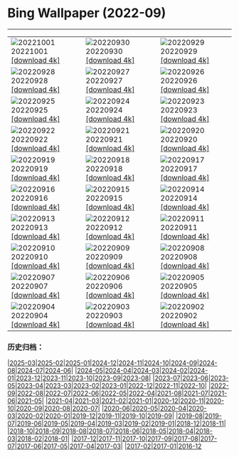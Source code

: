 # Bing Wallpaper (2022-09)
**************

<table><tr><td><img src="https://www.bing.com/th?id=OHR.LotsOBalloons_IT-IT7966841051_1920x1080.jpg" alt="20221001"> 20221001 <a href="https://www.bing.com/th?id=OHR.LotsOBalloons_IT-IT7966841051_UHD.jpg">[download 4k]</a></td><td><img src="https://www.bing.com/th?id=OHR.EubalaenaAustralis_IT-IT6732904295_1920x1080.jpg" alt="20220930"> 20220930 <a href="https://www.bing.com/th?id=OHR.EubalaenaAustralis_IT-IT6732904295_UHD.jpg">[download 4k]</a></td><td><img src="https://www.bing.com/th?id=OHR.InfiniD_IT-IT6371965845_1920x1080.jpg" alt="20220929"> 20220929 <a href="https://www.bing.com/th?id=OHR.InfiniD_IT-IT6371965845_UHD.jpg">[download 4k]</a></td></tr><tr><td><img src="https://www.bing.com/th?id=OHR.FosterCoveredBridge_IT-IT5695100114_1920x1080.jpg" alt="20220928"> 20220928 <a href="https://www.bing.com/th?id=OHR.FosterCoveredBridge_IT-IT5695100114_UHD.jpg">[download 4k]</a></td><td><img src="https://www.bing.com/th?id=OHR.YellowstoneUGB_IT-IT4659797303_1920x1080.jpg" alt="20220927"> 20220927 <a href="https://www.bing.com/th?id=OHR.YellowstoneUGB_IT-IT4659797303_UHD.jpg">[download 4k]</a></td><td><img src="https://www.bing.com/th?id=OHR.GoldenJellyfish_IT-IT8000646203_1920x1080.jpg" alt="20220926"> 20220926 <a href="https://www.bing.com/th?id=OHR.GoldenJellyfish_IT-IT8000646203_UHD.jpg">[download 4k]</a></td></tr><tr><td><img src="https://www.bing.com/th?id=OHR.AmazonMangroves_IT-IT3007163849_1920x1080.jpg" alt="20220925"> 20220925 <a href="https://www.bing.com/th?id=OHR.AmazonMangroves_IT-IT3007163849_UHD.jpg">[download 4k]</a></td><td><img src="https://www.bing.com/th?id=OHR.DuomoMilan_IT-IT3380381939_1920x1080.jpg" alt="20220924"> 20220924 <a href="https://www.bing.com/th?id=OHR.DuomoMilan_IT-IT3380381939_UHD.jpg">[download 4k]</a></td><td><img src="https://www.bing.com/th?id=OHR.LastDollarRoad_IT-IT2313420373_1920x1080.jpg" alt="20220923"> 20220923 <a href="https://www.bing.com/th?id=OHR.LastDollarRoad_IT-IT2313420373_UHD.jpg">[download 4k]</a></td></tr><tr><td><img src="https://www.bing.com/th?id=OHR.SicilyStromboli_IT-IT0428823690_1920x1080.jpg" alt="20220922"> 20220922 <a href="https://www.bing.com/th?id=OHR.SicilyStromboli_IT-IT0428823690_UHD.jpg">[download 4k]</a></td><td><img src="https://www.bing.com/th?id=OHR.PWPeaceDoves_IT-IT0083028932_1920x1080.jpg" alt="20220921"> 20220921 <a href="https://www.bing.com/th?id=OHR.PWPeaceDoves_IT-IT0083028932_UHD.jpg">[download 4k]</a></td><td><img src="https://www.bing.com/th?id=OHR.SitkaOtters_IT-IT9847358142_1920x1080.jpg" alt="20220920"> 20220920 <a href="https://www.bing.com/th?id=OHR.SitkaOtters_IT-IT9847358142_UHD.jpg">[download 4k]</a></td></tr><tr><td><img src="https://www.bing.com/th?id=OHR.QueenFuneral_IT-IT7458076770_1920x1080.jpg" alt="20220919"> 20220919 <a href="https://www.bing.com/th?id=OHR.QueenFuneral_IT-IT7458076770_UHD.jpg">[download 4k]</a></td><td><img src="https://www.bing.com/th?id=OHR.ArashiyamaBamboo_IT-IT8044460432_1920x1080.jpg" alt="20220918"> 20220918 <a href="https://www.bing.com/th?id=OHR.ArashiyamaBamboo_IT-IT8044460432_UHD.jpg">[download 4k]</a></td><td><img src="https://www.bing.com/th?id=OHR.Wellenflug_IT-IT7293790301_1920x1080.jpg" alt="20220917"> 20220917 <a href="https://www.bing.com/th?id=OHR.Wellenflug_IT-IT7293790301_UHD.jpg">[download 4k]</a></td></tr><tr><td><img src="https://www.bing.com/th?id=OHR.PianePuma_IT-IT7038306480_1920x1080.jpg" alt="20220916"> 20220916 <a href="https://www.bing.com/th?id=OHR.PianePuma_IT-IT7038306480_UHD.jpg">[download 4k]</a></td><td><img src="https://www.bing.com/th?id=OHR.PyreneesPark_IT-IT6786911379_1920x1080.jpg" alt="20220915"> 20220915 <a href="https://www.bing.com/th?id=OHR.PyreneesPark_IT-IT6786911379_UHD.jpg">[download 4k]</a></td><td><img src="https://www.bing.com/th?id=OHR.MarbleCanyon_IT-IT5861186806_1920x1080.jpg" alt="20220914"> 20220914 <a href="https://www.bing.com/th?id=OHR.MarbleCanyon_IT-IT5861186806_UHD.jpg">[download 4k]</a></td></tr><tr><td><img src="https://www.bing.com/th?id=OHR.SanMartinoVillage_IT-IT2964177078_1920x1080.jpg" alt="20220913"> 20220913 <a href="https://www.bing.com/th?id=OHR.SanMartinoVillage_IT-IT2964177078_UHD.jpg">[download 4k]</a></td><td><img src="https://www.bing.com/th?id=OHR.Aracari_IT-IT2483138141_1920x1080.jpg" alt="20220912"> 20220912 <a href="https://www.bing.com/th?id=OHR.Aracari_IT-IT2483138141_UHD.jpg">[download 4k]</a></td><td><img src="https://www.bing.com/th?id=OHR.KeralaIndia_IT-IT1808898393_1920x1080.jpg" alt="20220911"> 20220911 <a href="https://www.bing.com/th?id=OHR.KeralaIndia_IT-IT1808898393_UHD.jpg">[download 4k]</a></td></tr><tr><td><img src="https://www.bing.com/th?id=OHR.KLMidAutumn_IT-IT9746155554_1920x1080.jpg" alt="20220910"> 20220910 <a href="https://www.bing.com/th?id=OHR.KLMidAutumn_IT-IT9746155554_UHD.jpg">[download 4k]</a></td><td><img src="https://www.bing.com/th?id=OHR.BHNMBelize_IT-IT8793840861_1920x1080.jpg" alt="20220909"> 20220909 <a href="https://www.bing.com/th?id=OHR.BHNMBelize_IT-IT8793840861_UHD.jpg">[download 4k]</a></td><td><img src="https://www.bing.com/th?id=OHR.CircumnavigationAnni_IT-IT9116045327_1920x1080.jpg" alt="20220908"> 20220908 <a href="https://www.bing.com/th?id=OHR.CircumnavigationAnni_IT-IT9116045327_UHD.jpg">[download 4k]</a></td></tr><tr><td><img src="https://www.bing.com/th?id=OHR.MuseudoAmanha_IT-IT8646913964_1920x1080.jpg" alt="20220907"> 20220907 <a href="https://www.bing.com/th?id=OHR.MuseudoAmanha_IT-IT8646913964_UHD.jpg">[download 4k]</a></td><td><img src="https://www.bing.com/th?id=OHR.SquirrelMushroom_IT-IT8309120322_1920x1080.jpg" alt="20220906"> 20220906 <a href="https://www.bing.com/th?id=OHR.SquirrelMushroom_IT-IT8309120322_UHD.jpg">[download 4k]</a></td><td><img src="https://www.bing.com/th?id=OHR.MMontessori_IT-IT7936361329_1920x1080.jpg" alt="20220905"> 20220905 <a href="https://www.bing.com/th?id=OHR.MMontessori_IT-IT7936361329_UHD.jpg">[download 4k]</a></td></tr><tr><td><img src="https://www.bing.com/th?id=OHR.ArambolBeach_IT-IT7629922446_1920x1080.jpg" alt="20220904"> 20220904 <a href="https://www.bing.com/th?id=OHR.ArambolBeach_IT-IT7629922446_UHD.jpg">[download 4k]</a></td><td><img src="https://www.bing.com/th?id=OHR.MalaysiaTwinTowers_IT-IT7316975652_1920x1080.jpg" alt="20220903"> 20220903 <a href="https://www.bing.com/th?id=OHR.MalaysiaTwinTowers_IT-IT7316975652_UHD.jpg">[download 4k]</a></td><td><img src="https://www.bing.com/th?id=OHR.SeitanLimania_IT-IT6645515503_1920x1080.jpg" alt="20220902"> 20220902 <a href="https://www.bing.com/th?id=OHR.SeitanLimania_IT-IT6645515503_UHD.jpg">[download 4k]</a></td></tr></table>

### 历史归档：

|[2025-03](/../2025-03/2025-03.md)|[2025-02](/../2025-02/2025-02.md)|[2025-01](/../2025-01/2025-01.md)|[2024-12](/../2024-12/2024-12.md)|[2024-11](/../2024-11/2024-11.md)|[2024-10](/../2024-10/2024-10.md)|[2024-09](/../2024-09/2024-09.md)|[2024-08](/../2024-08/2024-08.md)|[2024-07](/../2024-07/2024-07.md)|[2024-06](/../2024-06/2024-06.md)|
|[2024-05](/../2024-05/2024-05.md)|[2024-04](/../2024-04/2024-04.md)|[2024-03](/../2024-03/2024-03.md)|[2024-02](/../2024-02/2024-02.md)|[2024-01](/../2024-01/2024-01.md)|[2023-12](/../2023-12/2023-12.md)|[2023-11](/../2023-11/2023-11.md)|[2023-10](/../2023-10/2023-10.md)|[2023-09](/../2023-09/2023-09.md)|[2023-08](/../2023-08/2023-08.md)|
|[2023-07](/../2023-07/2023-07.md)|[2023-06](/../2023-06/2023-06.md)|[2023-05](/../2023-05/2023-05.md)|[2023-04](/../2023-04/2023-04.md)|[2023-03](/../2023-03/2023-03.md)|[2023-02](/../2023-02/2023-02.md)|[2023-01](/../2023-01/2023-01.md)|[2022-12](/../2022-12/2022-12.md)|[2022-11](/../2022-11/2022-11.md)|[2022-10](/../2022-10/2022-10.md)|
|[2022-09](/2022-09.md)|[2022-08](/../2022-08/2022-08.md)|[2022-07](/../2022-07/2022-07.md)|[2022-06](/../2022-06/2022-06.md)|[2022-05](/../2022-05/2022-05.md)|[2022-04](/../2022-04/2022-04.md)|[2021-08](/../2021-08/2021-08.md)|[2021-07](/../2021-07/2021-07.md)|[2021-06](/../2021-06/2021-06.md)|[2021-05](/../2021-05/2021-05.md)|
|[2021-04](/../2021-04/2021-04.md)|[2021-03](/../2021-03/2021-03.md)|[2021-02](/../2021-02/2021-02.md)|[2021-01](/../2021-01/2021-01.md)|[2020-12](/../2020-12/2020-12.md)|[2020-11](/../2020-11/2020-11.md)|[2020-10](/../2020-10/2020-10.md)|[2020-09](/../2020-09/2020-09.md)|[2020-08](/../2020-08/2020-08.md)|[2020-07](/../2020-07/2020-07.md)|
|[2020-06](/../2020-06/2020-06.md)|[2020-05](/../2020-05/2020-05.md)|[2020-04](/../2020-04/2020-04.md)|[2020-03](/../2020-03/2020-03.md)|[2020-02](/../2020-02/2020-02.md)|[2020-01](/../2020-01/2020-01.md)|[2019-12](/../2019-12/2019-12.md)|[2019-11](/../2019-11/2019-11.md)|[2019-10](/../2019-10/2019-10.md)|[2019-09](/../2019-09/2019-09.md)|
|[2019-08](/../2019-08/2019-08.md)|[2019-07](/../2019-07/2019-07.md)|[2019-06](/../2019-06/2019-06.md)|[2019-05](/../2019-05/2019-05.md)|[2019-04](/../2019-04/2019-04.md)|[2019-03](/../2019-03/2019-03.md)|[2019-02](/../2019-02/2019-02.md)|[2019-01](/../2019-01/2019-01.md)|[2018-12](/../2018-12/2018-12.md)|[2018-11](/../2018-11/2018-11.md)|
|[2018-10](/../2018-10/2018-10.md)|[2018-09](/../2018-09/2018-09.md)|[2018-08](/../2018-08/2018-08.md)|[2018-07](/../2018-07/2018-07.md)|[2018-06](/../2018-06/2018-06.md)|[2018-05](/../2018-05/2018-05.md)|[2018-04](/../2018-04/2018-04.md)|[2018-03](/../2018-03/2018-03.md)|[2018-02](/../2018-02/2018-02.md)|[2018-01](/../2018-01/2018-01.md)|
|[2017-12](/../2017-12/2017-12.md)|[2017-11](/../2017-11/2017-11.md)|[2017-10](/../2017-10/2017-10.md)|[2017-09](/../2017-09/2017-09.md)|[2017-08](/../2017-08/2017-08.md)|[2017-07](/../2017-07/2017-07.md)|[2017-06](/../2017-06/2017-06.md)|[2017-05](/../2017-05/2017-05.md)|[2017-04](/../2017-04/2017-04.md)|[2017-03](/../2017-03/2017-03.md)|
|[2017-02](/../2017-02/2017-02.md)|[2017-01](/../2017-01/2017-01.md)|[2016-12](/../2016-12/2016-12.md)